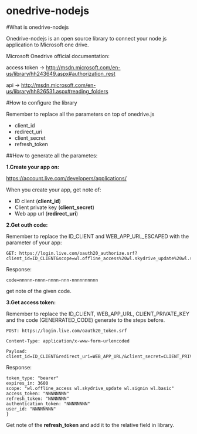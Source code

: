 # onedrive-nodejs

#What is onedrive-nodejs

Onedrive-nodejs is an open source library to connect your node js application to Microsoft one drive.

Microsoft Onedrive official documentation:

access token -> http://msdn.microsoft.com/en-us/library/hh243649.aspx#authorization_rest

api -> http://msdn.microsoft.com/en-us/library/hh826531.aspx#reading_folders

#How to configure the library

Remember to replace all the parameters on top of onedrive.js 

- client_id
- redirect_uri
- client_secret
- refresh_token

##How to generate all the parametes:

**1.Create your app on:**

https://account.live.com/developers/applications/

When you create your app, get note of:
- ID client (**client_id**)
- Client private key (**client_secret**)
- Web app url (**redirect_uri**)

**2.Get outh code:**

Remember to replace the ID_CLIENT and WEB_APP_URL_ESCAPED with the parameter of your app:

```
GET: https://login.live.com/oauth20_authorize.srf?client_id=ID_CLIENT&scope=wl.offline_access%20wl.skydrive_update%20wl.signin%20wl.basic&response_type=code&redirect_uri=WEB_APP_URL_ESCAPED
```

Response:
```
code=nnnnn-nnnn-nnnn-nnn-nnnnnnnnnn
```

get note of the given code.

**3.Get access token:**

Remember to replace the ID_CLIENT, WEB_APP_URL, CLIENT_PRIVATE_KEY and the code (GENERRATED_CODE) generate to the steps before.

```
POST: https://login.live.com/oauth20_token.srf

Content-Type: application/x-www-form-urlencoded 

Payload: client_id=ID_CLIENT&redirect_uri=WEB_APP_URL/&client_secret=CLIENT_PRIVATE_KEY&code=GENERRATED_CODE&grant_type=authorization_code
```

Response: 

```
token_type: "bearer"
expires_in: 3600
scope: "wl.offline_access wl.skydrive_update wl.signin wl.basic"
access_token: "NNNNNNNN"
refresh_token: "NNNNNNN"
authentication_token: "NNNNNNNN"
user_id: "NNNNNNNN"
}
```

Get note of the **refresh_token** and add it to the relative field in library.
